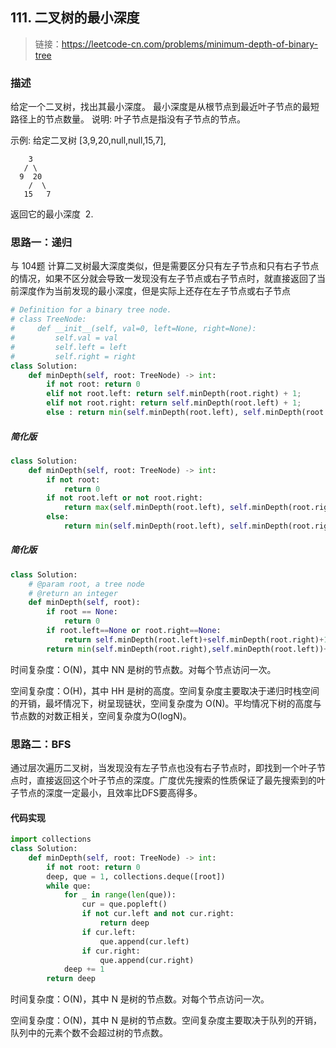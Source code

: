 ## 111. 二叉树的最小深度
>链接：https://leetcode-cn.com/problems/minimum-depth-of-binary-tree

### 描述
给定一个二叉树，找出其最小深度。
最小深度是从根节点到最近叶子节点的最短路径上的节点数量。
说明: 叶子节点是指没有子节点的节点。

示例:
给定二叉树 [3,9,20,null,null,15,7],
```shell
    3
   / \
  9  20
    /  \
   15   7

```
返回它的最小深度  2.

### 思路一：递归
与 104题 计算二叉树最大深度类似，但是需要区分只有左子节点和只有右子节点的情况，如果不区分就会导致一发现没有左子节点或右子节点时，就直接返回了当前深度作为当前发现的最小深度，但是实际上还存在左子节点或右子节点

```python
# Definition for a binary tree node.
# class TreeNode:
#     def __init__(self, val=0, left=None, right=None):
#         self.val = val
#         self.left = left
#         self.right = right
class Solution:
    def minDepth(self, root: TreeNode) -> int:
        if not root: return 0
        elif not root.left: return self.minDepth(root.right) + 1;
        elif not root.right: return self.minDepth(root.left) + 1;
        else : return min(self.minDepth(root.left), self.minDepth(root.right)) + 1
```

##### 简化版
```python
class Solution:
    def minDepth(self, root: TreeNode) -> int:
        if not root:
            return 0
        if not root.left or not root.right:
            return max(self.minDepth(root.left), self.minDepth(root.right)) + 1
        else:
            return min(self.minDepth(root.left), self.minDepth(root.right)) + 1
```
##### 简化版
```python
class Solution:
    # @param root, a tree node
    # @return an integer    
    def minDepth(self, root):
        if root == None:
            return 0
        if root.left==None or root.right==None:
            return self.minDepth(root.left)+self.minDepth(root.right)+1
        return min(self.minDepth(root.right),self.minDepth(root.left))+1
```

时间复杂度：O(N)，其中 NN 是树的节点数。对每个节点访问一次。

空间复杂度：O(H)，其中 HH 是树的高度。空间复杂度主要取决于递归时栈空间的开销，最坏情况下，树呈现链状，空间复杂度为 O(N)。平均情况下树的高度与节点数的对数正相关，空间复杂度为O(logN)。


### 思路二：BFS
通过层次遍历二叉树，当发现没有左子节点也没有右子节点时，即找到一个叶子节点时，直接返回这个叶子节点的深度。广度优先搜索的性质保证了最先搜索到的叶子节点的深度一定最小，且效率比DFS要高得多。
#### 代码实现
```python
import collections
class Solution:
    def minDepth(self, root: TreeNode) -> int:
        if not root: return 0
        deep, que = 1, collections.deque([root])
        while que:
            for _ in range(len(que)):
                cur = que.popleft()
                if not cur.left and not cur.right:
                    return deep
                if cur.left:
                    que.append(cur.left)
                if cur.right:
                    que.append(cur.right)
            deep += 1
        return deep
```

时间复杂度：O(N)，其中 N 是树的节点数。对每个节点访问一次。

空间复杂度：O(N)，其中 N 是树的节点数。空间复杂度主要取决于队列的开销，队列中的元素个数不会超过树的节点数。


